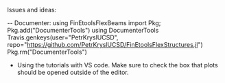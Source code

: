 
Issues and ideas:

-- Documenter:
using FinEtoolsFlexBeams
import Pkg; Pkg.add("DocumenterTools")
using DocumenterTools
Travis.genkeys(user="PetrKryslUCSD", repo="https://github.com/PetrKryslUCSD/FinEtoolsFlexStructures.jl")
Pkg.rm("DocumenterTools")

- Using the tutorials with VS code. Make sure to check the box that plots should be opened outside of the editor.


